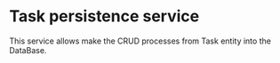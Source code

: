 # Task persistence service 

This service allows make the CRUD processes from Task entity into the DataBase.
